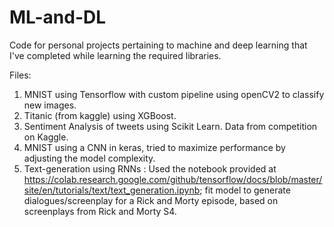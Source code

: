 # ML-and-DL
Code for personal projects pertaining to machine and deep learning that I've completed while learning the required libraries.

Files: 
1. MNIST using Tensorflow with custom pipeline using openCV2 to classify new images.
2. Titanic (from kaggle) using XGBoost. 
3. Sentiment Analysis of tweets using Scikit Learn. Data from competition on Kaggle.
4. MNIST using a CNN in keras, tried to maximize performance by adjusting the model complexity. 
5. Text-generation using RNNs : Used the notebook provided at https://colab.research.google.com/github/tensorflow/docs/blob/master/site/en/tutorials/text/text_generation.ipynb; fit model to generate dialogues/screenplay for a Rick and Morty episode, based on screenplays from Rick and Morty S4. 
